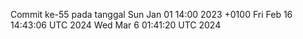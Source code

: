 Commit ke-55 pada tanggal Sun Jan 01 14:00 2023 +0100
Fri Feb 16 14:43:06 UTC 2024
Wed Mar  6 01:41:20 UTC 2024
